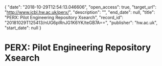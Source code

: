 {
  "date": "2018-10-29T12:54:13.046606", 
  "open_access": true, 
  "target_url": "http://www.icbl.hw.ac.uk/perx/", 
  "description": "", 
  "end_date": null, 
  "title": "PERX: Pilot Engineering Repository Xsearch", 
  "record_id": "20181029T125413/nUG6plRnJG1K6YK/teGB7A==", 
  "publisher": "hw.ac.uk", 
  "start_date": null
}

# PERX: Pilot Engineering Repository Xsearch

